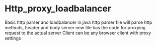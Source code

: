 Http_proxy_loadbalancer
=======================

Basic http parser and loadbalancer in java
http parser file will parse http methods, header and body
server new file has the code for proxying request to the actual server
Client can be any browser client with proxy settings
